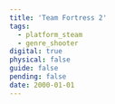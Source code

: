 ```yaml
---
title: 'Team Fortress 2'
tags:
  - platform_steam
  - genre_shooter
digital: true
physical: false
guide: false
pending: false
date: 2000-01-01
---
```

